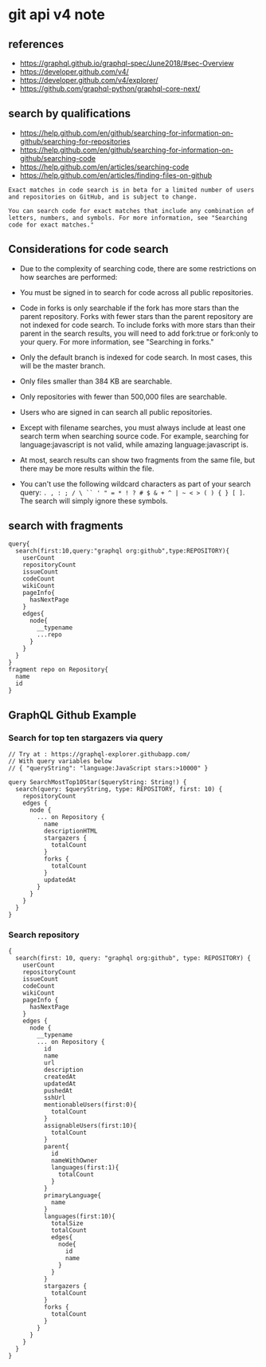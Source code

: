# git api v4 note

## references

- https://graphql.github.io/graphql-spec/June2018/#sec-Overview
- https://developer.github.com/v4/
- https://developer.github.com/v4/explorer/
- https://github.com/graphql-python/graphql-core-next/

## search by qualifications

- https://help.github.com/en/github/searching-for-information-on-github/searching-for-repositories
- https://help.github.com/en/github/searching-for-information-on-github/searching-code
- https://help.github.com/en/articles/searching-code
- https://help.github.com/en/articles/finding-files-on-github

```
Exact matches in code search is in beta for a limited number of users and repositories on GitHub, and is subject to change.

You can search code for exact matches that include any combination of letters, numbers, and symbols. For more information, see "Searching code for exact matches."
```

## Considerations for code search

- Due to the complexity of searching code, there are some restrictions on how searches are performed:

- You must be signed in to search for code across all public repositories.

- Code in forks is only searchable if the fork has more stars than the parent repository. Forks with fewer stars than the parent repository are not indexed for code search. To include forks with more stars than their parent in the search results, you will need to add fork:true or fork:only to your query. For more information, see "Searching in forks."

- Only the default branch is indexed for code search. In most cases, this will be the master branch.

- Only files smaller than 384 KB are searchable.

- Only repositories with fewer than 500,000 files are searchable.

- Users who are signed in can search all public repositories.

- Except with filename searches, you must always include at least one search term when searching source code. For example, searching for language:javascript is not valid, while amazing language:javascript is.

- At most, search results can show two fragments from the same file, but there may be more results within the file.

- You can't use the following wildcard characters as part of your search query: `. , : ; / \ `` ' " = * ! ? # $ & + ^ | ~ < > ( ) { } [ ]`. The search will simply ignore these symbols.

## search with fragments

```
query{
  search(first:10,query:"graphql org:github",type:REPOSITORY){
    userCount
    repositoryCount
    issueCount
    codeCount
    wikiCount
    pageInfo{
	  hasNextPage
    }
    edges{
      node{
        __typename
      	...repo
      }
    }
  }
}
fragment repo on Repository{
  name
  id
}
```

## GraphQL Github Example

### Search for top ten stargazers via query

```
// Try at : https://graphql-explorer.githubapp.com/
// With query variables below
// { "queryString": "language:JavaScript stars:>10000" }

query SearchMostTop10Star($queryString: String!) {
  search(query: $queryString, type: REPOSITORY, first: 10) {
    repositoryCount
    edges {
      node {
        ... on Repository {
          name
          descriptionHTML
          stargazers {
            totalCount
          }
          forks {
            totalCount
          }
          updatedAt
        }
      }
    }
  }
}
```


### Search repository
```
{
  search(first: 10, query: "graphql org:github", type: REPOSITORY) {
    userCount
    repositoryCount
    issueCount
    codeCount
    wikiCount
    pageInfo {
      hasNextPage
    }
    edges {
      node {
        __typename
        ... on Repository {
          id
          name
          url
          description
          createdAt
          updatedAt
          pushedAt
          sshUrl
          mentionableUsers(first:0){
            totalCount
          }
          assignableUsers(first:10){
            totalCount
          }
          parent{
            id
            nameWithOwner
            languages(first:1){
              totalCount
            }
          }
          primaryLanguage{
            name
          }
          languages(first:10){
            totalSize
            totalCount
            edges{
              node{
                id
                name
              }
            }
          }
          stargazers {
            totalCount
          }
          forks {
            totalCount
          }
        }
      }
    }
  }
}

```
